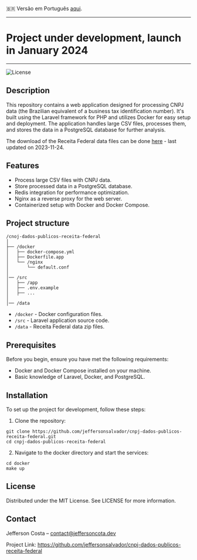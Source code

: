 🇧🇷 Versão em Português [aqui](README.md).

---

# Project under development, launch in January 2024

[//]: # (# Project Name: CNPJ Data Processing Application)

---

![License](https://img.shields.io/badge/license-MIT-blue.svg)

## Description

This repository contains a web application designed for processing CNPJ data (the Brazilian equivalent of a business tax identification number). It's built using the Laravel framework for PHP and utilizes Docker for easy setup and deployment. The application handles large CSV files, processes them, and stores the data in a PostgreSQL database for further analysis.

The download of the Receita Federal data files can be done [here](https://dados.gov.br/dados/conjuntos-dados/cadastro-nacional-da-pessoa-juridica---cnpj) -
last updated on 2023-11-24.


## Features

- Process large CSV files with CNPJ data.
- Store processed data in a PostgreSQL database.
- Redis integration for performance optimization.
- Nginx as a reverse proxy for the web server.
- Containerized setup with Docker and Docker Compose.

## Project structure

```
/cnoj-dados-publicos-receita-federal
│
├── /docker
│   ├── docker-compose.yml
│   ├── Dockerfile.app
│   └── /nginx
│       └── default.conf
│
│── /src
│   ├── /app
│   ├── .env.example
│   ├── ...
│
│── /data
```

- `/docker` - Docker configuration files.
- `/src` - Laravel application source code.
- `/data` - Receita Federal data zip files.
  
## Prerequisites

Before you begin, ensure you have met the following requirements:

- Docker and Docker Compose installed on your machine.
- Basic knowledge of Laravel, Docker, and PostgreSQL.

## Installation
To set up the project for development, follow these steps:

1. Clone the repository:

```
git clone https://github.com/jeffersonsalvador/cnpj-dados-publicos-receita-federal.git
cd cnpj-dados-publicos-receita-federal
```
2. Navigate to the docker directory and start the services:

```
cd docker
make up
```

## License
Distributed under the MIT License. See LICENSE for more information.

## Contact
Jefferson Costa – contact@jeffersoncota.dev

Project Link: https://github.com/jeffersonsalvador/cnpj-dados-publicos-receita-federal